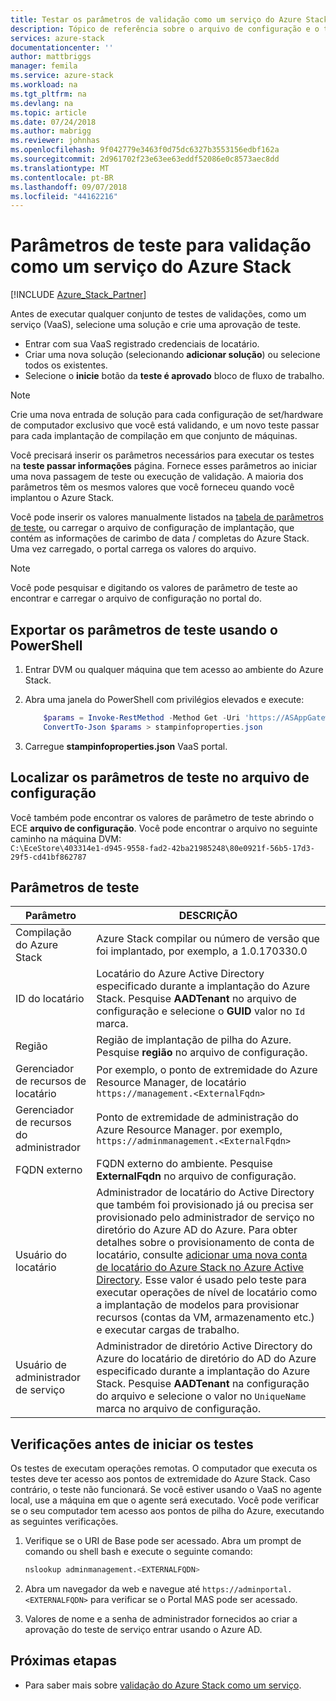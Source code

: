 ```yaml
---
title: Testar os parâmetros de validação como um serviço do Azure Stack | Microsoft Docs
description: Tópico de referência sobre o arquivo de configuração e o teste passar parâmetros para a validação como um serviço do Azure Stack.
services: azure-stack
documentationcenter: ''
author: mattbriggs
manager: femila
ms.service: azure-stack
ms.workload: na
ms.tgt_pltfrm: na
ms.devlang: na
ms.topic: article
ms.date: 07/24/2018
ms.author: mabrigg
ms.reviewer: johnhas
ms.openlocfilehash: 9f042779e3463f0d75dc6327b3553156edbf162a
ms.sourcegitcommit: 2d961702f23e63ee63eddf52086e0c8573aec8dd
ms.translationtype: MT
ms.contentlocale: pt-BR
ms.lasthandoff: 09/07/2018
ms.locfileid: "44162216"
---
```

# <a name="test-parameters-for-validation-as-a-service-azure-stack"></a>Parâmetros de teste para validação como um serviço do Azure Stack

[!INCLUDE [Azure_Stack_Partner](./includes/azure-stack-partner-appliesto.md)]

Antes de executar qualquer conjunto de testes de validações, como um serviço (VaaS), selecione uma solução e crie uma aprovação de teste.

- Entrar com sua VaaS registrado credenciais de locatário.
- Criar uma nova solução (selecionando **adicionar solução**) ou selecione todos os existentes.
- Selecione o **inicie** botão da **teste é aprovado** bloco de fluxo de trabalho.

> [!Note]  
> Crie uma nova entrada de solução para cada configuração de set/hardware de computador exclusivo que você está validando, e um novo teste passar para cada implantação de compilação em que conjunto de máquinas.

Você precisará inserir os parâmetros necessários para executar os testes na **teste passar informações** página. Fornece esses parâmetros ao iniciar uma nova passagem de teste ou execução de validação. A maioria dos parâmetros têm os mesmos valores que você forneceu quando você implantou o Azure Stack.

Você pode inserir os valores manualmente listados na [tabela de parâmetros de teste](#test-parameters), ou carregar o arquivo de configuração de implantação, que contém as informações de carimbo de data / completas do Azure Stack. Uma vez carregado, o portal carrega os valores do arquivo.

> [!Note]  
> Você pode pesquisar e digitando os valores de parâmetro de teste ao encontrar e carregar o arquivo de configuração no portal do.

## <a name="export-the-test-parameters-using-powershell"></a>Exportar os parâmetros de teste usando o PowerShell

1. Entrar DVM ou qualquer máquina que tem acesso ao ambiente do Azure Stack.
2. Abra uma janela do PowerShell com privilégios elevados e execute:

    ````PowerShell  
        $params = Invoke-RestMethod -Method Get -Uri 'https://ASAppGateway:4443/ServiceTypeId/4dde37cc-6ee0-4d75-9444-7061e156507f/CloudDefinition/GetStampInformation'
        ConvertTo-Json $params > stampinfoproperties.json
    ````

3. Carregue **stampinfoproperties.json** VaaS portal.

## <a name="find-the-test-parameters-in-the-configuration-file"></a>Localizar os parâmetros de teste no arquivo de configuração

Você também pode encontrar os valores de parâmetro de teste abrindo o ECE **arquivo de configuração**. Você pode encontrar o arquivo no seguinte caminho na máquina DVM:  
`C:\EceStore\403314e1-d945-9558-fad2-42ba21985248\80e0921f-56b5-17d3-29f5-cd41bf862787`

## <a name="test-parameters"></a>Parâmetros de teste 

| Parâmetro    | DESCRIÇÃO |
|-------------|-----------------|
| Compilação do Azure Stack                      | Azure Stack compilar ou número de versão que foi implantado, por exemplo, a 1.0.170330.0 | 
| ID do locatário                              | Locatário do Azure Active Directory especificado durante a implantação do Azure Stack. Pesquise **AADTenant** no arquivo de configuração e selecione o **GUID** valor no `Id` marca. | 
| Região                                 | Região de implantação de pilha do Azure. Pesquise **região** no arquivo de configuração. | 
| Gerenciador de recursos de locatário                | Por exemplo, o ponto de extremidade do Azure Resource Manager, de locatário `https://management.<ExternalFqdn>` | 
| Gerenciador de recursos do administrador                 | Ponto de extremidade de administração do Azure Resource Manager. por exemplo, `https://adminmanagement.<ExternalFqdn>` | 
| FQDN externo                          | FQDN externo do ambiente. Pesquise **ExternalFqdn** no arquivo de configuração. | 
| Usuário do locatário                            | Administrador de locatário do Active Directory que também foi provisionado já ou precisa ser provisionado pelo administrador de serviço no diretório do Azure AD do Azure. Para obter detalhes sobre o provisionamento de conta de locatário, consulte [adicionar uma nova conta de locatário do Azure Stack no Azure Active Directory](https://docs.microsoft.com/azure/azure-stack/azure-stack-add-new-user-aad). Esse valor é usado pelo teste para executar operações de nível de locatário como a implantação de modelos para provisionar recursos (contas da VM, armazenamento etc.) e executar cargas de trabalho. | 
| Usuário de administrador de serviço             | Administrador de diretório Active Directory do Azure do locatário de diretório do AD do Azure especificado durante a implantação do Azure Stack. Pesquise **AADTenant** na configuração do arquivo e selecione o valor no `UniqueName` marca no arquivo de configuração. | 

## <a name="checks-before-starting-the-tests"></a>Verificações antes de iniciar os testes

Os testes de executam operações remotas. O computador que executa os testes deve ter acesso aos pontos de extremidade do Azure Stack. Caso contrário, o teste não funcionará. Se você estiver usando o VaaS no agente local, use a máquina em que o agente será executado. Você pode verificar se o seu computador tem acesso aos pontos de pilha do Azure, executando as seguintes verificações.

1. Verifique se o URI de Base pode ser acessado. Abra um prompt de comando ou shell bash e execute o seguinte comando:

    ```bash  
    nslookup adminmanagement.<EXTERNALFQDN>
    ```

2. Abra um navegador da web e navegue até `https://adminportal.<EXTERNALFQDN>` para verificar se o Portal MAS pode ser acessado.

3. Valores de nome e a senha de administrador fornecidos ao criar a aprovação do teste de serviço entrar usando o Azure AD.

## <a name="next-steps"></a>Próximas etapas

- Para saber mais sobre [validação do Azure Stack como um serviço](https://docs.microsoft.com/azure/azure-stack/partner).
